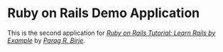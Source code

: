# Ruby on Rails Demo Application

This is the second application for [*Ruby on Rails Tutorial: Learn Rails by Example*](http://railstutorial.org) by [*Parag R. Birje*](http://paragbirje.com).